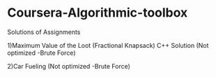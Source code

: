 # Coursera-Algorithmic-toolbox
Solutions of Assignments


1)Maximum Value of the Loot (Fractional Knapsack) C++ Solution (Not optimized -Brute Force)


2)Car Fueling (Not optimized -Brute Force)

